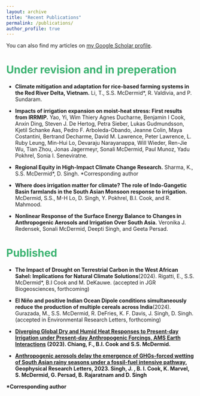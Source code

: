 ```yaml
---
layout: archive
title: "Recent Publications"
permalink: /publications/
author_profile: true
---
```


You can also find my articles on <a href="{{site.author.googlescholar}}">my Google Scholar profile</a>.

# <span style="color: MediumSeaGreen;">Under revision and in preperation</span>

* <strong>Climate mitigation and adaptation for rice-based farming systems in the Red River Delta, Vietnam.</strong>
Li, T., S.S. McDermid*, R. Valdivia, and P. Sundaram. 

* <strong>Impacts of irrigation expansion on moist-heat stress: First results from IRRMIP.</strong>
Yao, Yi, Wim Thiery Agnes Ducharne, Benjamin I Cook, Anxin Ding, Steven J. De Hertog, Petra Sieber, Lukas Gudmundsson, Kjetil Schanke Aas, Pedro F. Arboleda-Obando, Jeanne Colin, Maya Costantini, Bertrand Decharme, David M. Lawrence, Peter Lawrence, L. Ruby Leung, Min-Hui Lo, Devaraju Narayanappa, Will Wieder, Ren-Jie Wu, Tian Zhou, Jonas Jagermeyr, Sonali McDermid, Paul Munoz, Yadu Pokhrel, Sonia I. Seneviratne. 

* <strong>Regional Equity in High-Impact Climate Change Research.</strong>
Sharma, K., S.S. McDermid*, D. Singh. 
*Corresponding author

* <strong>Where does irrigation matter for climate? The role of Indo-Gangetic Basin farmlands in the South Asian Monsoon response to irrigation.</strong>
McDermid, S.S., M-H Lo, D. Singh, Y. Pokhrel, B.I. Cook, and R. Mahmood.

* <strong>Nonlinear Response of the Surface Energy Balance to Changes in Anthropogenic Aerosols and Irrigation Over South Asia.</strong>
Veronika J. Redensek, Sonali McDermid, Deepti Singh, and Geeta Persad.


# <span style="color: MediumSeaGreen;">Published</span>

* <strong>The Impact of Drought on Terrestrial Carbon in the West African Sahel: Implications for Natural Climate Solutions</strong></span>(2024). Rigatti, E., S.S. McDermid*, B.I Cook and M. DeKauwe. (accepted in JGR Biogeosciences, forthcoming)

* <strong>El Niño and positive Indian Ocean Dipole conditions simultaneously reduce the production of multiple cereals across India</strong>(2024). Gurazada, M., S.S. McDermid, R. DeFries, K. F. Davis, J. Singh, D. Singh. (accepted in Environmental Research Letters, forthcoming)

*  <strong><a href="https://doi.org/10.1175/EI-D-23-0006.1">Diverging Global Dry and Humid Heat Responses to Present-day Irrigation under Present-day Anthropogenic Forcings, AMS Earth Interactions</a> <strong>(2023). Chiang, F., B.I. Cook and S.S. McDermid. 

* <a href="https://agupubs.onlinelibrary.wiley.com/doi/10.1029/2023GL103949">Anthropogenic aerosols delay the emergence of GHGs-forced wetting of South Asian rainy seasons under a fossil-fuel intensive pathway</a>, Geophysical Research Letters, 2023. Singh, J. , B. I. Cook, K. Marvel, S. McDermid, G. Persad, B. Rajaratnam and D. Singh

  

*Corresponding author


